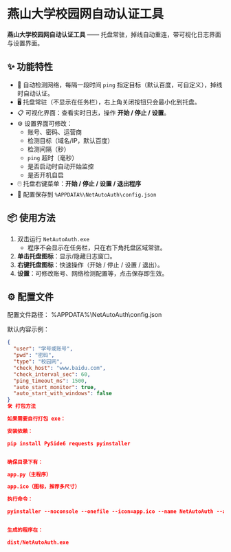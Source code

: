 # 燕山大学校园网自动认证工具

**燕山大学校园网自动认证工具** —— 托盘常驻，掉线自动重连，带可视化日志界面与设置界面。

## ✨ 功能特性
- 🔌 自动检测网络，每隔一段时间 `ping` 指定目标（默认百度，可自定义），掉线时自动认证。
- 🖥️ 托盘常驻（不显示在任务栏），右上角关闭按钮只会最小化到托盘。
- 📋 可视化界面：查看实时日志，操作 **开始 / 停止 / 设置**。
- ⚙️ 设置界面可修改：
  - 账号、密码、运营商
  - 检测目标（域名/IP，默认百度）
  - 检测间隔（秒）
  - `ping` 超时（毫秒）
  - 是否启动时自动开始监控
  - 是否开机自启
- 🖱️ 托盘右键菜单：**开始 / 停止 / 设置 / 退出程序**
- 💾 配置保存到 `%APPDATA%\NetAutoAuth\config.json`

## 📦 使用方法
1. 双击运行 `NetAutoAuth.exe`  
   - 程序不会显示在任务栏，只在右下角托盘区域常驻。
2. **单击托盘图标**：显示/隐藏日志窗口。
3. **右键托盘图标**：快速操作（开始 / 停止 / 设置 / 退出）。
4. **设置**：可修改账号、网络检测配置等，点击保存即生效。

## ⚙️ 配置文件
配置文件路径：
%APPDATA%\NetAutoAuth\config.json

默认内容示例：
```json
{
  "user": "学号或账号",
  "pwd": "密码",
  "type": "校园网",
  "check_host": "www.baidu.com",
  "check_interval_sec": 60,
  "ping_timeout_ms": 1500,
  "auto_start_monitor": true,
  "auto_start_with_windows": false
}
🛠️ 打包方法

如果需要自行打包 exe：

安装依赖：

pip install PySide6 requests pyinstaller


确保目录下有：

app.py（主程序）

app.ico（图标，推荐多尺寸）

执行命令：

pyinstaller --noconsole --onefile --icon=app.ico --name NetAutoAuth --add-data "app.ico;." app.py


生成的程序在：

dist/NetAutoAuth.exe
